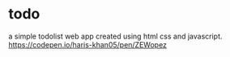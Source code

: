 # todo
a simple todolist web app created using html css and javascript.
https://codepen.io/haris-khan05/pen/ZEWopez
